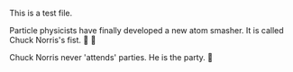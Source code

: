 This is a test file.

Particle physicists have finally developed a new atom smasher. It is called Chuck Norris's fist. 👊 👊

Chuck Norris never 'attends' parties. He is the party. 🎉
